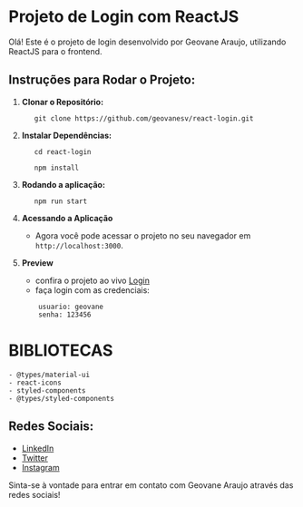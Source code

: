 # Projeto de Login com ReactJS

Olá! Este é o projeto de login desenvolvido por Geovane Araujo, utilizando ReactJS para o frontend.

## Instruções para Rodar o Projeto:

1. **Clonar o Repositório:**

    ```
       git clone https://github.com/geovanesv/react-login.git
    
    ```

2. **Instalar Dependências:**
    ```
       cd react-login
        
       npm install
    
    ```

3. **Rodando a aplicação:**
    ```
       npm run start
    
    ```
4. **Acessando a Aplicação**
   
    - Agora você pode acessar o projeto no seu navegador em `http://localhost:3000`.

5. **Preview**
    - confira o projeto ao vivo [Login](https://react-login-teste.netlify.app/)
    - faça login com as credenciais:
    ```
        usuario: geovane
        senha: 123456

    ```



# BIBLIOTECAS
    - @types/material-ui
    - react-icons
    - styled-components
    - @types/styled-components


## Redes Sociais:

- [LinkedIn](https://www.linkedin.com/in/geovanesaraujo/)
- [Twitter](https://twitter.com/Geovane_ofc206)
- [Instagram](https://www.instagram.com/_geovane_araujo_/)

Sinta-se à vontade para entrar em contato com Geovane Araujo através das redes sociais!

